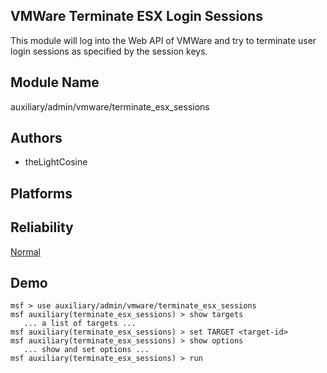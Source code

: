 ## VMWare Terminate ESX Login Sessions

This module will log into the Web API of VMWare and try to 
terminate user login sessions as specified by the session 
keys.


## Module Name
auxiliary/admin/vmware/terminate_esx_sessions

## Authors
* theLightCosine





## Platforms


## Reliability
[Normal](https://github.com/rapid7/metasploit-framework/wiki/Exploit-Ranking)

## Demo

```
msf > use auxiliary/admin/vmware/terminate_esx_sessions
msf auxiliary(terminate_esx_sessions) > show targets
   ... a list of targets ...
msf auxiliary(terminate_esx_sessions) > set TARGET <target-id>
msf auxiliary(terminate_esx_sessions) > show options
   ... show and set options ...
msf auxiliary(terminate_esx_sessions) > run
```
    
    